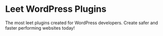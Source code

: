 # Leet WordPress Plugins
 The most leet plugins created for WordPress developers. Create safer and faster performing websites today! 
